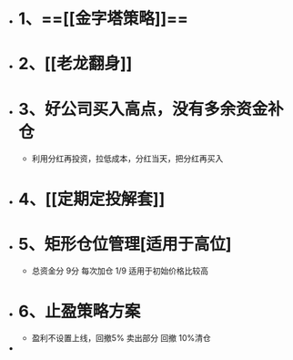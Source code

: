 - # 1、==[[金字塔策略]]==
- # 2、[[老龙翻身]]
- # 3、好公司买入高点，没有多余资金补仓
	- 利用分红再投资，拉低成本，分红当天，把分红再买入
- # 4、[[定期定投解套]]
- # 5、矩形仓位管理[适用于高位]
	- 总资金分 9分 每次加仓 1/9      适用于初始价格比较高
- # 6、止盈策略方案
	- 盈利不设置上线，回撤5% 卖出部分  回撤 10%清仓
-